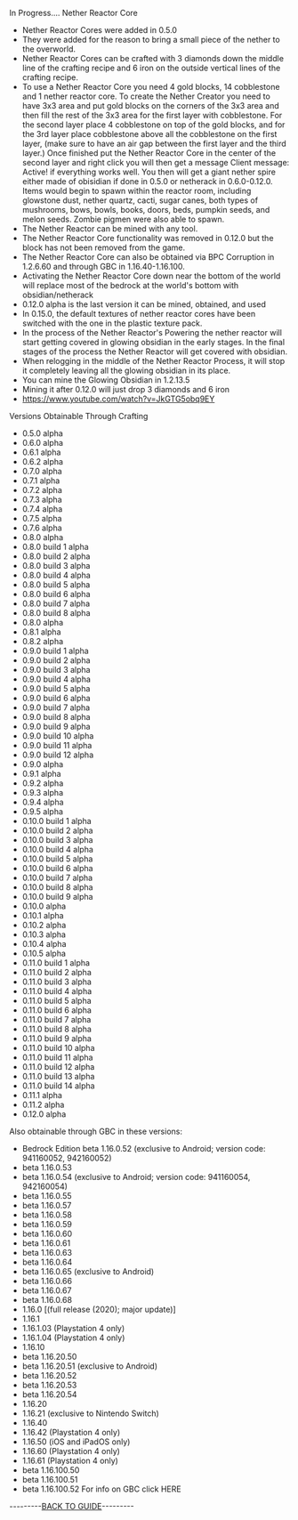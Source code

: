 In Progress....
Nether Reactor Core
- Nether Reactor Cores were added in 0.5.0 
- They were added for the reason to bring a small piece of the nether to the overworld.
-  Nether Reactor Cores can be crafted with 3 diamonds down the middle line of the crafting recipe and 6 iron on the outside vertical lines of the crafting recipe.
-  To use a Nether Reactor Core you need 4 gold blocks, 14 cobblestone and 1 nether reactor core. To create the Nether Creator you need to have 3x3 area and put gold blocks on the corners of the 3x3 area and then fill the rest of the 3x3 area for the first layer with cobblestone. For the second layer place 4 cobblestone on top of the gold blocks, and for the 3rd layer place cobblestone above all the cobblestone on the first layer, (make sure to have an air gap between the first layer and the third layer.) Once finished put the Nether Reactor Core in the center of the second layer and right click you will then get a message Client message: Active! if everything works well. You then will get a giant nether spire either made of obisidian if done in 0.5.0 or netherack in 0.6.0-0.12.0.  Items would begin to spawn within the reactor room, including glowstone dust, nether quartz, cacti, sugar canes, both types of mushrooms, bows, bowls, books, doors, beds, pumpkin seeds, and melon seeds. Zombie pigmen were also able to spawn.
-  The Nether Reactor can be mined with any tool.
-  The Nether Reactor Core functionality was removed in 0.12.0 but the block has not been removed from the game. 
-  The Nether Reactor Core can also be obtained via BPC Corruption in 1.2.6.60 and through GBC in 1.16.40-1.16.100.
-  Activating the Nether Reactor Core down near the bottom of the world will replace most of the bedrock at the world's bottom with obsidian/netherack
-  0.12.0 alpha is the last version it can be mined, obtained, and used
-  In 0.15.0, the default textures of nether reactor cores have been switched with the one in the plastic texture pack.
-  In the process of the Nether Reactor's Powering the nether reactor will start getting covered in glowing obsidian in the early stages. In the final stages of the process the Nether Reactor will get covered with obsidian.
-  When relogging in the middle of the Nether Reactor Process, it will stop it completely leaving all the glowing obsidian in its place.
-  You can mine the Glowing Obsidian in 1.2.13.5
-  Mining it after 0.12.0 will just drop 3 diamonds and 6 iron
-   https://www.youtube.com/watch?v=JkGTG5obq9EY

Versions Obtainable Through Crafting
- 0.5.0 alpha
- 0.6.0 alpha
- 0.6.1 alpha
- 0.6.2 alpha
- 0.7.0 alpha
- 0.7.1 alpha
- 0.7.2 alpha
- 0.7.3 alpha
- 0.7.4 alpha
- 0.7.5 alpha
- 0.7.6 alpha
- 0.8.0 alpha
- 0.8.0 build 1 alpha
- 0.8.0 build 2 alpha
- 0.8.0 build 3 alpha
- 0.8.0 build 4 alpha
- 0.8.0 build 5 alpha
- 0.8.0 build 6 alpha
- 0.8.0 build 7 alpha
- 0.8.0 build 8 alpha
- 0.8.0 alpha
- 0.8.1 alpha
- 0.8.2 alpha
- 0.9.0 build 1 alpha
- 0.9.0 build 2 alpha
- 0.9.0 build 3 alpha
- 0.9.0 build 4 alpha
- 0.9.0 build 5 alpha
- 0.9.0 build 6 alpha
- 0.9.0 build 7 alpha
- 0.9.0 build 8 alpha
- 0.9.0 build 9 alpha
- 0.9.0 build 10 alpha
- 0.9.0 build 11 alpha
- 0.9.0 build 12 alpha
- 0.9.0 alpha
- 0.9.1 alpha
- 0.9.2 alpha
- 0.9.3 alpha
- 0.9.4 alpha
- 0.9.5 alpha
- 0.10.0 build 1 alpha
- 0.10.0 build 2 alpha
- 0.10.0 build 3 alpha
- 0.10.0 build 4 alpha
- 0.10.0 build 5 alpha
- 0.10.0 build 6 alpha
- 0.10.0 build 7 alpha
- 0.10.0 build 8 alpha
- 0.10.0 build 9 alpha
- 0.10.0 alpha
- 0.10.1 alpha
- 0.10.2 alpha
- 0.10.3 alpha
- 0.10.4 alpha
- 0.10.5 alpha
- 0.11.0 build 1 alpha
- 0.11.0 build 2 alpha
- 0.11.0 build 3 alpha
- 0.11.0 build 4 alpha
- 0.11.0 build 5 alpha
- 0.11.0 build 6 alpha
- 0.11.0 build 7 alpha
- 0.11.0 build 8 alpha
- 0.11.0 build 9 alpha
- 0.11.0 build 10 alpha
- 0.11.0 build 11 alpha
- 0.11.0 build 12 alpha
- 0.11.0 build 13 alpha
- 0.11.0 build 14 alpha
- 0.11.1 alpha
- 0.11.2 alpha
- 0.12.0 alpha

Also obtainable through GBC in these versions:

- Bedrock Edition beta 1.16.0.52 (exclusive to Android; version code: 941160052, 942160052)
- beta 1.16.0.53
- beta 1.16.0.54 (exclusive to Android; version code: 941160054, 942160054)
- beta 1.16.0.55
- beta 1.16.0.57
- beta 1.16.0.58
- beta 1.16.0.59
- beta 1.16.0.60
- beta 1.16.0.61
- beta 1.16.0.63
- beta 1.16.0.64
- beta 1.16.0.65 (exclusive to Android)
- beta 1.16.0.66
- beta 1.16.0.67
- beta 1.16.0.68
- 1.16.0 [(full release (2020); major update)]
- 1.16.1
- 1.16.1.03 (Playstation 4 only)
- 1.16.1.04 (Playstation 4 only)
- 1.16.10
- beta 1.16.20.50
- beta 1.16.20.51 (exclusive to Android)
- beta 1.16.20.52
- beta 1.16.20.53
- beta 1.16.20.54
- 1.16.20
- 1.16.21 (exclusive to Nintendo Switch)
- 1.16.40
- 1.16.42 (Playstation 4 only)
- 1.16.50 (iOS and iPadOS only)
- 1.16.60 (Playstation 4 only)
- 1.16.61 (Playstation 4 only)
- beta 1.16.100.50
- beta 1.16.100.51
- beta 1.16.100.52
For info on GBC click HERE

---------[BACK TO GUIDE](https://github.com/ToxicAbsence/Guide/blob/main/All%20Illegal%20Items.md)---------
